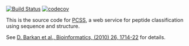 [![Build Status](https://github.com/salilab/pcss-web/workflows/build/badge.svg?branch=master)](https://github.com/salilab/pcss-web/actions?query=workflow%3Abuild)
[![codecov](https://codecov.io/gh/salilab/pcss-web/branch/master/graph/badge.svg)](https://codecov.io/gh/salilab/pcss-web)

This is the source code for [PCSS](https://salilab.org/pcss/), a web
service for peptide classification using sequence and structure.

See [D. Barkan et al., Bioinformatics, (2010) 26, 1714-22](https://www.ncbi.nlm.nih.gov/pubmed/20505003) for details.

